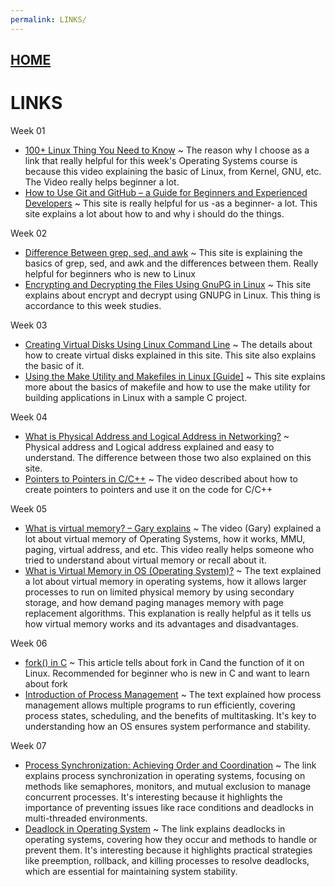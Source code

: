```yaml
---
permalink: LINKS/
---
```


## [HOME](../)

# LINKS

Week 01
- [100+ Linux Thing You Need to Know](https://www.youtube.com/watch?v=LKCVKw9CzFo)
  ~ The reason why I choose as a link that really helpful for this week's Operating Systems course is because this video explaining the basic of Linux, from Kernel, GNU, etc. The Video really helps beginner a lot.
- [How to Use Git and GitHub – a Guide for Beginners and Experienced Developers](https://www.freecodecamp.org/news/guide-to-git-github-for-beginners-and-experienced-devs/)
  ~ This site is really helpful for us -as a beginner- a lot. This site explains a lot about how to and why i should do the things. 

Week 02
- [Difference Between grep, sed, and awk](https://www.baeldung.com/linux/grep-sed-awk-differences)
  ~ This site is explaining the basics of grep, sed, and awk and the differences between them. Really helpful for beginners who is new to Linux
- [Encrypting and Decrypting the Files Using GnuPG in Linux](https://www.geeksforgeeks.org/encrypting-and-decrypting-the-files-using-gnupg-in-linux/)
  ~ This site explains about encrypt and decrypt using GNUPG in Linux. This thing is accordance to this week studies.

Week 03
- [Creating Virtual Disks Using Linux Command Line](https://www.linuxandubuntu.com/home/creating-virtual-disks-using-linux-command-line/)
  ~ The details about how to create virtual disks explained in this site. This site also explains the basic of it.
- [Using the Make Utility and Makefiles in Linux [Guide]](https://linuxhandbook.com/using-make/)
  ~ This site explains more about the basics of makefile and how to use the make utility for building applications in Linux with a sample C project.

Week 04
- [What is Physical Address and Logical Address in Networking?](https://www.geeksforgeeks.org/what-is-physical-address-and-logical-address-in-networking/)
  ~ Physical address and Logical address explained and easy to understand. The difference between those two also explained on this site.
- [Pointers to Pointers in C/C++](https://youtu.be/d3kd5KbGB48?si=8BwtmudEvzzxsEpr)
  ~ The video described about how to create pointers to pointers and use it on the code for C/C++

Week 05
- [What is virtual memory? – Gary explains](https://youtu.be/2quKyPnUShQ?si=isDxT5F2imUkBQbT)
  ~ The video (Gary) explained a lot about virtual memory of Operating Systems, how it works, MMU, paging, virtual address, and etc. This video really helps someone who tried to understand about virtual memory or recall about it.
- [What is Virtual Memory in OS (Operating System)?](https://www.javatpoint.com/os-virtual-memory#:~:text=What%20is%20Virtual%20Memory%20in%20OS%20(Operating%20System)?%20Virtual%20Memory)
  ~ The text explained a lot about virtual memory in operating systems, how it allows larger processes to run on limited physical memory by using secondary storage, and how demand paging manages memory with page replacement algorithms. This explanation is really helpful as it tells us how virtual memory works and its advantages and disadvantages.

Week 06
- [fork() in C](https://www.geeksforgeeks.org/fork-system-call/)
  ~ This article tells about fork in Cand the function of it on Linux. Recommended for beginner who is new in C and want to learn about fork
- [Introduction of Process Management](https://www.geeksforgeeks.org/introduction-of-process-management/)
  ~ The text explained how process management allows multiple programs to run efficiently, covering process states, scheduling, and the benefits of multitasking. It's key to understanding how an OS ensures system performance and stability.

Week 07
- [Process Synchronization: Achieving Order and Coordination](https://www.tutorialspoint.com/process-synchronization-achieving-order-and-coordination)
  ~ The link explains process synchronization in operating systems, focusing on methods like semaphores, monitors, and mutual exclusion to manage concurrent processes. It's interesting because it highlights the importance of preventing issues like race conditions and deadlocks in multi-threaded environments.
- [Deadlock in Operating System](https://www.youtube.com/watch?v=UVo9mGARkhQ)
  ~ The link explains deadlocks in operating systems, covering how they occur and methods to handle or prevent them. It's interesting because it highlights practical strategies like preemption, rollback, and killing processes to resolve deadlocks, which are essential for maintaining system stability.
